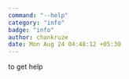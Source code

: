 ```yaml
---
command: "--help"
category: "info"
badge: "info"
author: chankruze
date: Mon Aug 24 04:48:12 +05:30
---
```


to get help